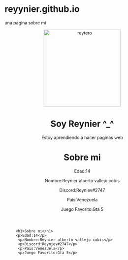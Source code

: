 # reyynier.github.io
una pagina sobre mi

<body>
          <header>
          <div class="imagen"><img src="https://scontent.fmar4-1.fna.fbcdn.net/v/t1.6435-9/180924814_863607014587063_8180373074061021175_n.jpg?_nc_cat=101&ccb=1-7&_nc_sid=09cbfe&_nc_ohc=9BnBvaqKblgAX_n9Qa2&tn=QPrqV7TyMf-anunv&_nc_ht=scontent.fmar4-1.fna&oh=00_AT-50gVeXN4JGcMWHDT2iBBai7C0esqaRncryjmlY-m-jg&oe=63386202" alt="reytero" width="250px"></div>
          <div class="contenido">
            <h1>Soy Reynier ^_^</h1>
            <p>Estoy aprendiendo a hacer paginas web</p>
                    <h1>Sobre mi</h1> 
         <p>Edad:14</p> 
          <p>Nombre:Reynier alberto vallejo cobis</p>
          <p>Discord:Reyniev#2747</p>
          <p>Pais:Venezuela</p>
          <p>Juego Favorito:Gta 5</p>
        </div>  
       </header>
        
          
         <h1>Sobre mi</h1> 
         <p>Edad:14</p> 
          <p>Nombre:Reynier alberto vallejo cobis</p>
          <p>Discord:Reyniev#2747</p>
          <p>Pais:Venezuela</p>
          <p>Juego Favorito:Gta 5</p>
</body>
</html>
